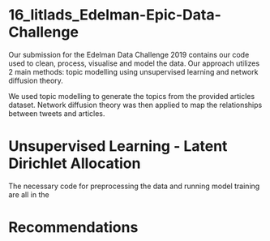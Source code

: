 # 16_litlads_Edelman-Epic-Data-Challenge

Our submission for the Edelman Data Challenge 2019 contains our code used to clean, process, visualise and model the data. Our approach utilizes 2 main methods: topic modelling using unsupervised learning and network diffusion theory. 

We used topic modelling to generate the topics from the provided articles dataset. Network diffusion theory was then applied to map the relationships between tweets and articles. 

# Unsupervised Learning - Latent Dirichlet Allocation 

The necessary code for preprocessing the data and running model training are all in the 

# Recommendations
